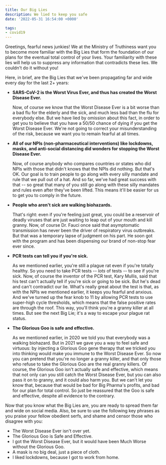 ```yaml
---
title: Our Big Lies
description: We lied to keep you safe
date: '2022-05-31 16:54:00 +0000'

tags:
- covid19
---
```


Greetings, fearful news junkies!  We at the Ministry of Truthiness
want you to become more familiar with the Big Lies that form
the foundation of our plans for the eventual total control of your lives.
Your familiarity with these lies will help us to suppress any information
that contradicts these lies.  We couldn't do it without you!

<!--more-->

Here, in brief, are the Big Lies that we've been propagating far and
wide every day for the last 2+ years:

* **SARS-CoV-2 is the Worst Virus Ever, and thus has created the Worst Disease Ever.**

    Now, of course we know that the Worst Disease Ever is a bit worse than a bad flu for the elderly and the sick, and much
    less bad than the flu for everybody else.  But we have lied by omission about
    this fact, in order to get you to believe that you have a 50/50 chance of
    dying if you get the Worst Disease Ever.  We're not going to correct your
    misunderstanding of the risk, because we want you to remain fearful at all times.

* **All of our NPIs (non-pharmaceutical interventions) like lockdowns, masks, and
anti-social distancing did wonders for stopping the Worst Disease Ever.**

    Now, of course anybody who compares countries or states who did NPIs with those
    that didn't knows that the NPIs did nothing.  But that's OK.  Our goal is to
    train people to go along with every silly mandate and rule that we pull out
    of a hat.  And so far, we've had great success with that -- so great that many
    of you still go along with these silly mandates and rules even after they've
    been lifted.  This means it'll be easier for us to get you to comply in the future.

* **People who aren't sick are walking biohazards.**

    That's right: even if you're feeling just great, you could be a reservoir of deadly
    viruses that are just waiting to leap out of your mouth and kill granny.
    Now, of course Dr. Fauci once said that asymptomatic transmission has never
    been the driver of respiratory virus outbreaks.  But that was a temporary lapse
    of judgment on his part.  He soon got with the program and has been dispensing
    our brand of non-stop fear ever since.

* **PCR tests can tell you if you're sick.**

    As we mentioned earlier, you're still a plague rat even if you're totally healthy.
    So you need to take PCR tests -- *lots* of tests -- to see if you're sick.
    Now, of course the inventor of the PCR test, Kary Mullis, said that his test
    can't actually tell if you're sick or going to be sick.  But he's dead and
    can't contradict our lie.  What's really great about the test is that, as with the NPIs
    we mentioned earlier, it keeps you fearful and anxious.  And we've turned up the
    fear knob to 11 by allowing PCR tests to use super-high cycle thresholds, which means
    that the false positive rates are through the roof.  This way, you'll think
    you're a granny killer at all times.  But see the next Big Lie; it's a way to
    escape your plague rat status.

* **The Glorious Goo is safe and effective.**

    As we mentioned earlier, in 2020 we told you that everybody was a walking biohazard.  But in 2021
    we gave you a way to feel safe and virtuous: by injecting a Glorious Goo
    gene therapy that we tricked you into thinking would make you immune
    to the Worst Disease Ever.  So now you can pretend that you're no
    longer a granny killer, and that only those who refuse to take the Glorious
    Goo are the real granny killers.  Of course, the Glorious Goo isn't actually
    safe and effective, which means that not only can you still catch the
    Worst Disease Ever, but you can also pass it on to granny, and it could
    also harm you.  But we can't let you know that, because that would be bad for Big Pharma's profits,
    and bad for our plan for total control.  So just be reassured that
    the Goo is safe and effective, despite all evidence to the contrary.

Now that you know what the Big Lies are, you are ready to spread them
far and wide on social media.  Also, be sure to use the following key phrases as you praise
your fellow obedient serfs, and shame and censor those who disagree with you:

* The Worst Disease Ever isn't over yet.
* The Glorious Goo is Safe and Effective.
* I got the Worst Disease Ever, but it would have been Much Worse without the Glorious Goo.
* A mask is no big deal, just a piece of cloth.
* I liked lockdowns, because I got to work from home.
